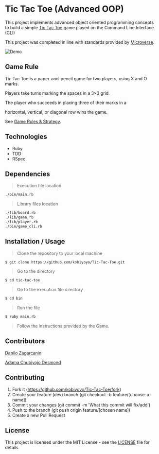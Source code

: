# Tic Tac Toe (Advanced OOP)
This project implements advanced object oriented programming concepts to build a simple [Tic Tac Toe](https://en.wikipedia.org/wiki/Tic-tac-toe) game played on the Command Line Interface (CLI)

This project was completed in line with standards provided by [Microverse](https://www.microverse.org/ "The Global School for Remote Software Developers!").

![Demo](https://upload.wikimedia.org/wikipedia/commons/thumb/3/32/Tic_tac_toe.svg/200px-Tic_tac_toe.svg.png)

## Game Rule

Tic Tac Toe is a paper-and-pencil game for two players, using X and O marks.

Players take turns marking the spaces in a 3×3 grid.

The player who succeeds in placing three of their marks in a

horizontal, vertical, or diagonal row wins the game.

See [Game Rules & Strategy](https://en.wikipedia.org/wiki/Tic-tac-toe).



## Technologies

- Ruby
- TDD
- RSpec

## Dependencies

> Execution file location

```sh
./bin/main.rb
```

> Library files location

```sh
./lib/board.rb
./lib/game.rb
./lib/player.rb
./bin/game_cli.rb
```

## Installation / Usage

> Clone the repository to your local machine

```sh
$ git clone https://github.com/kobiyoyo/Tic-Tac-Toe.git
```

> Go to the directory

```sh
$ cd tic-tac-toe
```

> Go to the execution file directory

```sh
$ cd bin
```

> Run the file

```sh
$ ruby main.rb
```

> Follow the instructions provided by the Game.

## Contributors
[Danilo Zagarcanin ](https://github.com/danilozag1992)

[Adama Chubiyojo Desmond](https://github.com/kobiyoyo)

## Contributing

1. Fork it (https://github.com/kobiyoyo/Tic-Tac-Toe/fork)
2. Create your feature (dev) branch (git checkout -b feature/[choose-a-name])
3. Commit your changes (git commit -m 'What this commit will fix/add')
4. Push to the branch (git push origin feature/[chosen name])
5. Create a new Pull Request

## License

This project is licensed under the MIT License - see the [LICENSE](./LICENSE.md) file for details
